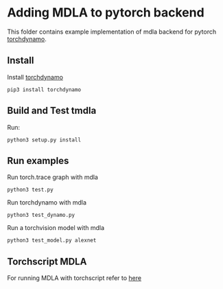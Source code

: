 # Adding MDLA to pytorch backend

This folder contains example implementation of mdla backend for pytorch [torchdynamo](https://github.com/pytorch/torchdynamo).

## Install

Install [torchdynamo](https://github.com/pytorch/torchdynamo)
```
pip3 install torchdynamo
```

## Build and Test tmdla

Run:
```
python3 setup.py install
```

## Run examples

Run torch.trace graph with mdla

```
python3 test.py
```

Run torchdynamo with mdla

```
python3 test_dynamo.py
```

Run a torchvision model with mdla

```
python3 test_model.py alexnet
```

## Torchscript MDLA

For running MDLA with torchscript refer to [here](torchscript/README.md)
